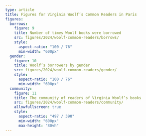 ```yaml
---
type: article
title: Figures for Virginia Woolf’s Common Readers in Paris
figures:
  borrows:
    figure: 9
    title: Number of times Woolf books were borrowed
    src: figures/2024/woolf-common-readers/borrows/
    style:
      aspect-ratio: "100 / 76"      
      min-width: "600px"
  gender:
    figure: 10
    title: Woolf’s borrowers by gender
    src: figures/2024/woolf-common-readers/gender/
    style:
      aspect-ratio: "100 / 76"      
      min-width: "600px"
  community:
    figure: 11
    title: The community of readers of Virginia Woolf’s books
    src: figures/2024/woolf-common-readers/community/
    allowfullscreen: true
    style:
      aspect-ratio: "497 / 390"
      min-width: "600px"
      max-height: "80vh"
---
```

